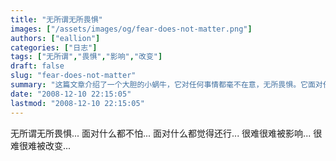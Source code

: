 ```yaml
---
title: "无所谓无所畏惧"
images: ["/assets/images/og/fear-does-not-matter.png"]
authors: ["eallion"]
categories: ["日志"]
tags: ["无所谓","畏惧","影响","改变"]
draft: false
slug: "fear-does-not-matter"
summary: "这篇文章介绍了一个大胆的小蜗牛，它对任何事情都毫不在意，无所畏惧。它面对任何事情都表现得十分冷静，不容易受到影响或改变。"
date: "2008-12-10 22:15:05"
lastmod: "2008-12-10 22:15:05"
---
```


无所谓无所畏惧...
面对什么都不怕...
面对什么都觉得还行...
很难很难被影响...
很难很难被改变...
